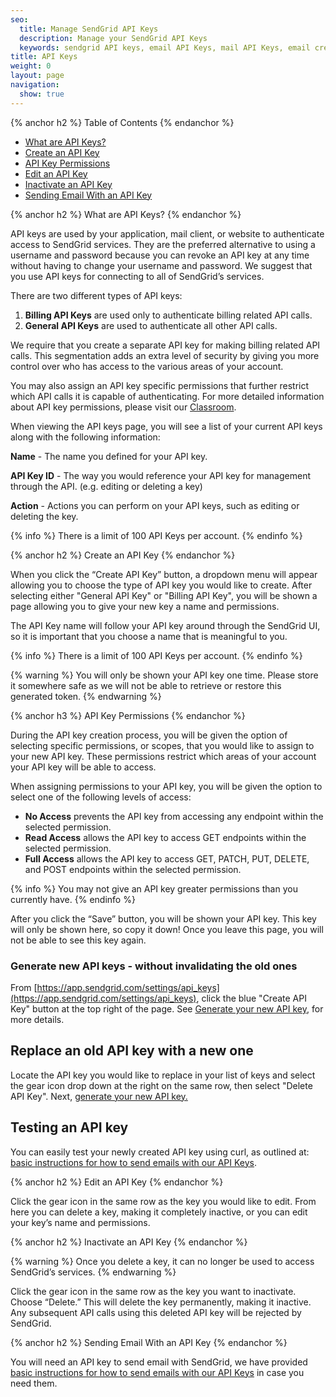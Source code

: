 ```yaml
---
seo:
  title: Manage SendGrid API Keys
  description: Manage your SendGrid API Keys
  keywords: sendgrid API keys, email API Keys, mail API Keys, email credentials, send credentials
title: API Keys
weight: 0
layout: page
navigation:
  show: true
---
```


{% anchor h2 %}
Table of Contents
{% endanchor %}

* [What are API Keys?](#-What-are-API-Keys)
* [Create an API Key](#-Create-an-API-Key)
* [API Key Permissions](#-API-Key-Permissions)
* [Edit an API Key](#-Edit-an-API-Key)
* [Inactivate an API Key](#-Inactivate-an-API-Key)
* [Sending Email With an API Key](#-Sending-Email-With-an-API-Key)

{% anchor h2 %}
What are API Keys?
{% endanchor %}

API keys are used by your application, mail client, or website to authenticate access to SendGrid services. They are the preferred alternative to using a username and password because you can revoke an API key at any time without having to change your username and password. We suggest that you use API keys for connecting to all of SendGrid’s services.

There are two different types of API keys:

1. **Billing API Keys** are used only to authenticate billing related API calls.
2. **General API Keys** are used to authenticate all other API calls.

We require that you create a separate API key for making billing related API calls. This segmentation adds an extra level of security by giving you more control over who has access to the various areas of your account.

You may also assign an API key specific permissions that further restrict which API calls it is capable of authenticating. For more detailed information about API key permissions, please visit our [Classroom]({{root_url}}/Classroom/Basics/API/api_key_permissions.html).

When viewing the API keys page, you will see a list of your current API keys along with the following information:

**Name** - The name you defined for your API key.

**API Key ID** - The way you would reference your API key for management through the API. (e.g. editing or deleting a key)

**Action** - Actions you can perform on your API keys, such as editing or deleting the key.

{% info %} There is a limit of 100 API Keys per account. {% endinfo %}

{% anchor h2 %}
Create an API Key
{% endanchor %}

When you click the “Create API Key” button, a dropdown menu will appear allowing you to choose the type of API key you would like to create. After selecting either "General API Key" or "Billing API Key", you will be shown a page allowing you to give your new key a name and permissions.

The API Key name will follow your API key around through the SendGrid UI, so it is important that you choose a name that is meaningful to you.

{% info %} There is a limit of 100 API Keys per account. {% endinfo %}

{% warning %}
You will only be shown your API key one time. Please store it somewhere safe as we will not be able to retrieve or restore this generated token.
{% endwarning %}

{% anchor h3 %}
API Key Permissions
{% endanchor %}

During the API key creation process, you will be given the option of selecting specific permissions, or scopes, that you would like to assign to your new API key. These permissions restrict which areas of your account your API key will be able to access.

When assigning permissions to your API key, you will be given the option to select one of the following levels of access:

* **No Access** prevents the API key from accessing any endpoint within the selected permission.
* **Read Access** allows the API key to access GET endpoints within the selected permission.
* **Full Access** allows the API key to access GET, PATCH, PUT, DELETE, and POST endpoints within the selected permission.

{% info %}
You may not give an API key greater permissions than you currently have.
{% endinfo %}

After you click the “Save” button, you will be shown your API key. This key will only be shown here, so copy it down! Once you leave this page, you will not be able to see this key again.

### Generate new API keys - without invalidating the old ones
From [https://app.sendgrid.com/settings/api_keys](https://app.sendgrid.com/settings/api_keys),
click the blue "Create API Key" button at the top right of the page. See [Generate your new API key](https://sendgrid.com/docs/User_Guide/Settings/api_keys.html#-Create-an-API-Key), for more details.

## Replace an old API key with a new one
Locate the API key you would like to replace in your list of keys and select the gear icon drop down at the right on the same row, then select "Delete API Key". 
Next, [generate your new API key.](https://sendgrid.com/docs/User_Guide/Settings/api_keys.html#-Create-an-API-Key)

## Testing an API key
You can easily test your newly created API key using curl, as outlined at: [basic instructions for how to send emails with our API Keys]({{root_url}}/Classroom/Send/How_Emails_Are_Sent/api_keys.html).

{% anchor h2 %}
Edit an API Key
{% endanchor %}

Click the gear icon in the same row as the key you would like to edit. From here you can delete a key, making it completely inactive, or you can edit your key’s name and permissions.

{% anchor h2 %}
Inactivate an API Key
{% endanchor %}

{% warning %}
Once you delete a key, it can no longer be used to access SendGrid’s services.
{% endwarning %}

Click the gear icon in the same row as the key you want to inactivate. Choose “Delete.” This will delete the key permanently, making it inactive. Any subsequent API calls using this deleted API key will be rejected by SendGrid.

{% anchor h2 %}
Sending Email With an API Key
{% endanchor %}

You will need an API key to send email with SendGrid, we have provided [basic instructions for how to send emails with our API Keys]({{root_url}}/Classroom/Send/How_Emails_Are_Sent/api_keys.html) in case you need them.
